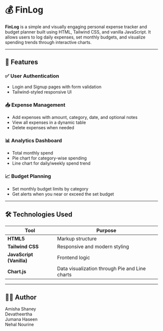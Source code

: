 # 💰 FinLog

**FinLog** is a simple and visually engaging personal expense tracker and budget planner built using HTML, Tailwind CSS, and vanilla JavaScript. It allows users to log daily expenses, set monthly budgets, and visualize spending trends through interactive charts.

---

## 🚀 Features

### ✅ User Authentication
- Login and Signup pages with form validation
- Tailwind-styled responsive UI

### 📥 Expense Management
- Add expenses with amount, category, date, and optional notes
- View all expenses in a dynamic table
- Delete expenses when needed

### 📊 Analytics Dashboard
- Total monthly spend
- Pie chart for category-wise spending
- Line chart for daily/weekly spend trend

### 📈 Budget Planning
- Set monthly budget limits by category
- Get alerts when you near or exceed the set budget

---

## 🛠️ Technologies Used

| Tool | Purpose |
|------|---------|
| **HTML5** | Markup structure |
| **Tailwind CSS** | Responsive and modern styling |
| **JavaScript (Vanilla)** | Frontend logic |
| **Chart.js** | Data visualization through Pie and Line charts |

---

## 👨‍💻 Author
Amisha Shaney<br>
Devatheertha<br>
Jumana Haseen<br>
Nehal Nourine


